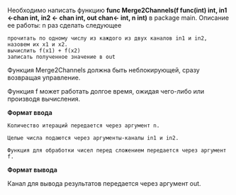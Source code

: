 Необходимо написать функцию **func Merge2Channels(f func(int) int, in1 <-chan int, in2 <- chan int, out chan<- int, n int)** в package main.
Описание ее работы:
n раз сделать следующее

    прочитать по одному числу из каждого из двух каналов in1 и in2, назовем их x1 и x2.
    вычислить f(x1) + f(x2)
    записать полученное значение в out

Функция Merge2Channels должна быть неблокирующей, сразу возвращая управление.

Функция f может работать долгое время, ожидая чего-либо или производя вычисления.

**Формат ввода**

    Количество итераций передается через аргумент n.

    Целые числа подаются через аргументы-каналы in1 и in2.

    Функция для обработки чисел перед сложением передается через аргумент f.

**Формат вывода**

Канал для вывода результатов передается через аргумент out.
